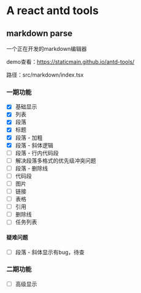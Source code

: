 # A react antd tools

## markdown parse

一个正在开发的markdown编辑器

demo查看：https://staticmain.github.io/antd-tools/

路径：src/markdown/index.tsx

### 一期功能

- [x] 基础显示
- [x] 列表
- [x] 段落
- [x] 标题
- [x] 段落 - 加粗
- [x] 段落 - 斜体逻辑
- [ ] 段落 - 行内代码段
- [ ] 解决段落多格式的优先级冲突问题
- [ ] 段落 - 删除线
- [ ] 代码段
- [ ] 图片
- [ ] 链接
- [ ] 表格
- [ ] 引用
- [ ] 删除线
- [ ] 任务列表

#### 疑难问题

- [ ] 段落 - 斜体显示有bug，待查

### 二期功能

- [ ] 高级显示